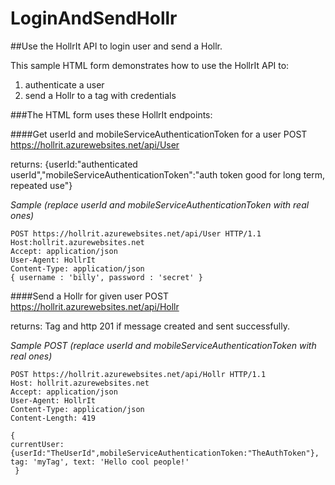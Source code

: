 # LoginAndSendHollr
##Use the HollrIt API to login user and send a Hollr.

This sample HTML form demonstrates how to use the HollrIt API to:
1. authenticate a user
2. send a Hollr to a tag with credentials

###The HTML form uses these HollrIt endpoints:

####Get userId and mobileServiceAuthenticationToken for a user
POST https://hollrit.azurewebsites.net/api/User

returns: {userId:"authenticated userId","mobileServiceAuthenticationToken":"auth token good for long term, repeated use"}

*Sample (replace userId and mobileServiceAuthenticationToken with real ones)*

```
POST https://hollrit.azurewebsites.net/api/User HTTP/1.1
Host:hollrit.azurewebsites.net
Accept: application/json
User-Agent: HollrIt
Content-Type: application/json
{ username : 'billy', password : 'secret' }
```


####Send a Hollr for given user
POST https://hollrit.azurewebsites.net/api/Hollr

returns: Tag and http 201 if message created and sent successfully.


*Sample POST (replace userId and mobileServiceAuthenticationToken with real ones)*
```
POST https://hollrit.azurewebsites.net/api/Hollr HTTP/1.1
Host: hollrit.azurewebsites.net
Accept: application/json
User-Agent: HollrIt
Content-Type: application/json
Content-Length: 419

{
currentUser: {userId:"TheUserId",mobileServiceAuthenticationToken:"TheAuthToken"},
tag: 'myTag', text: 'Hello cool people!'
 }
```
